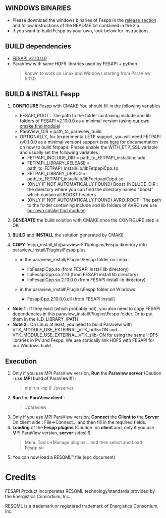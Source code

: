 ## WINDOWS BINARIES
- Please download the windows binaries of Fespp in the [release section](https://github.com/F2I-Consulting/fespp/releases) and follow instructions of the README.txt contained in the zip.
- If you want to build Fespp by your own, look below for instructions.

## BUILD dependencies
- [FESAPI v2.10.0.0](https://github.com/F2I-Consulting/fesapi/releases/tag/v2.10.0.0)
- ParaView with same HDF5 libraries used by FESAPI + python
	 > known to work on Linux and Windows starting from ParaView 5.11.0

## BUILD & INSTALL Fespp
1. **CONFIGURE** Fespp with CMAKE
You should fill in the following variables
   - FESAPI_ROOT : The path to the folder containing include and lib folders of FESAPI v2.10.0.0 as a minimal version (using [our own cmake find module](./cmake/modules/FindFESAPI.cmake))
   - ParaView_DIR = path_to_paraview_build
   - OPTIONALLY, for (experimental) ETP support, you will need FETPAPI (v0.1.0.0 as a minimal version) support (see [here](https://github.com/F2I-Consulting/fetpapi) for documentation on how to build fetpapi). Please enable the WITH_ETP_SSL variable and usually set the following variables :
     - FETPAPI_INCLUDE_DIR = path_to_FETPAPI_install/include
     - FETPAPI_LIBRARY_RELEASE = path_to_FETPAPI_install/lib/libFetpapiCpp.so
     - FETPAPI_LIBRARY_DEBUG = path_to_FETPAPI_install/lib/libFeetpapiCppd.so
	 - (ONLY IF NOT AUTOMATICALLY FOUND) Boost_INCLUDE_DIR : the directory where you can find the directory named "boost" which contain all BOOST headers
	 - (ONLY IF NOT AUTOMATICALLY FOUND) AVRO_ROOT : The path to the folder containing include and lib folders of AVRO (we use [our own cmake find module](./cmake/modules/FindAVRO.cmake))
2. **GENERATE** the build solution with CMAKE once the CONFIGURE step is OK
3. **BUILD** and **INSTALL** the solution generated by CMAKE
4. **COPY** fespp_install_lib/paraview-5.11/plugins/Fespp directory into paraview_install/Plugins/Fespp plus
 
	- in the paraview_install/Plugins/Fespp folder on Linux:
	   - libFesapiCpp.so (from FESAPI install lib directory)
	   - libFesapiCpp.so.2.10 (from FESAPI install lib directory)
	   - libFesapiCpp.so.2.10.0.0 (from FESAPI install lib directory)
   
	- in the paraview_install\Plugins\Fespp folder on Windows:
	   - FesapiCpp.2.10.0.0.dll (from FESAPI install)

- **Note 1** : If they exist (which probably not), you also need to copy FESAPI dependencies in this paraview_install\Plugins\Fespp folder. Or to put them in the (LD_LIBRARY_)PATH.
- **Note 2** : On Linux at least, you need to build Paraview with VTK_MODULE_USE_EXTERNAL_VTK_hdf5=ON and VTK_MODULE_USE_EXTERNAL_VTK_zlib=ON for using the same HDF5 libraries in PV and Fespp. We use statically link HDF5 with FESAPI for our Windows build.

## Execution
1. Only if you use MPI ParaView version, **Run** the **Paraview server** (Caution : use **MPI** build of ParaView!!!) : 
	> mpirun -np 8 ./pvserver
2. **Run** the **ParaView client** : 
	> ./paraview
3. Only if you use MPI ParaView version, **Connect** the **Client to** the **Server**
On client side : File->Connect...  and then fill in the required fields.
4. **Loading** of the **Fespp plugins** (Caution: on **client** and, only if you use MPI ParaView version, **server** sides!!!)
	> Menu Tools->Manage plugins...
	> and then select and Load Fespp.so
5. You can now load a RESQML™ file (epc document)

# Credits
FESAPI Product incorporates RESQML technology/standards provided by the Energistics Consortium, Inc.

RESQML is a trademark or registered trademark of Energistics Consortium, Inc.
